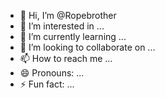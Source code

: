 - 👋 Hi, I’m @Ropebrother
- 👀 I’m interested in ...
- 🌱 I’m currently learning ...
- 💞️ I’m looking to collaborate on ...
- 📫 How to reach me ...
- 😄 Pronouns: ...
- ⚡ Fun fact: ...

<!---
Ropebrother/Ropebrother is a ✨ special ✨ repository because its `README.md` (this file) appears on your GitHub profile.
You can click the Preview link to take a look at your changes.
--->
